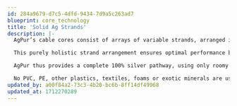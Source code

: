 ```yaml
---
id: 284a9679-d7c5-4dfd-9434-7d9a5c263ad7
blueprint: core_technology
title: 'Solid Ag Strands'
description: |-
  AgPur’s cable cores consist of arrays of variable strands, arranged in accordance with the Golden Mean ratio. Each hand-polished silver strand sits in its own voluminous air-cushion within a fluorocarbon barrier to provide vanishingly low dielectric interference.

  This purely holistic strand arrangement ensures optimal performance by also eliminating cross-strand effects whilst ensuring low capacitance.

  AgPur thus provides a complete 100% silver pathway, using only roomy Teflon  ”air-tubes” as physical barriers.

  No PVC, PE, other plastics, textiles, foams or exotic minerals are used!
updated_by: a00f84a2-73c3-4b20-bc6b-8ff14df49968
updated_at: 1712270289
---
```

